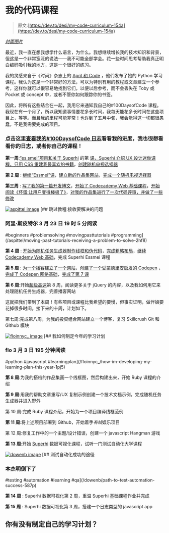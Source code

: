 # 我的代码课程

> 原文:[https://dev.to/desi/my-code-curriculum-154a](https://dev.to/desi/my-code-curriculum-154a)

[*封面图片*](https://unsplash.com/photos/TUiJe6bh2EA)

最近，我一直在想我想学什么语言，为什么。我想继续增长我的技术知识和背景，但这是一个非常宽泛的说法——我不可能全部学会。花一些时间思考帮助我真正明白编码吸引我的地方，这是一个很好的练习。

我的灵感来自于《时尚》杂志上的 [April 和 Code](https://www.vogueandcode.com/blog/coding/my-coding-curriculum) ，他们发布了她的 Python 学习课程。我认为这是一个非常好的方法，可以为特别有用的教程或文章建立一个参考，这样你就可以很容易地找到它们，以便以后参考，而不会丢失在 Toby 或 Pocket 或 concept 中，或者不管你如何跟踪你的书签。

因此，将所有这些结合在一起，我用它来通知我自己的#100DaysofCode 课程。我现在有一个月了，所以我知道事情要花多长时间，我每天能花多长时间在这些项目上，等等。而且我的里程可能非常！也许到了五月中旬，我会觉得这一切都很愚蠢，不是我需要完成的项目。

### [](#check-out-my-100daysofcode-log-here-to-see-where-im-at-and-id-love-to-see-your-logs-or-your-own-curricula)点击这里[查看我的#100DaysofCode 日志](https://github.com/desirottman/100-days-of-code/blob/master/log.md)看看我的进度，我也很想看看你的日志，或者你自己的课程！

**第一周**:[“es smei”项目和关于 Superhi](https://week-5-essmei-45.superhi.com/) 的第 [课，Superhi 介绍 UX 设计迷你课程，](https://www.desidoes.com/superhi)[只用 CSS 重建我最喜欢的书籍](https://broad-legal.glitch.me/)，[创建随机电视选择器](http://tv-generator.superhi.com/)

**第 2 周** : [继续“Essmei”课](https://week-5-essmei-45.superhi.com/)，[建立新的作品集网站](https://www.desidoes.dev)，[完成一个随机电视选择器](http://tv-generator.superhi.com/)

**第三周** : [写了我的第一篇开发博文](https://dev.to/desi)，[开始了 Codecademy Web 基础课程](https://www.codecademy.com/desilove)，[开始阅读《坏蛋:让用户变得棒极了》](https://amzn.to/2Ihd7L0)，[对我的作品集进行了一次代码评审，并做了一些修改](https://www.desidoes.dev)

[![aspittel image](../Images/45a8d86fe0ff981bf7cdb45b471a3c5c.png)](/aspittel) [## 跳过教程:接收要解决的问题

### 阿里·斯皮特尔 3 月 23 日 19 时 5 分阅读

#beginners #problemsolving #movingpasttutorials #programming](/aspittel/moving-past-tutorials-receiving-a-problem-to-solve-2hf8)

**第 4 周** : [开始为随机任务生成器制作线框和伪代码](https://www.notion.so/desilove/Random-Task-Generator-597f370b3fe94ae7817fc1f66bf46968#597f370b3fe94ae7817fc1f66bf46968)，[完成粗略布局](https://codepen.io/desilove/pen/moZRzd)，[继续 Codecademy Web 基础](https://www.codecademy.com/desilove)，完成 Superhi Essmei 课程

**第 5 周** : [为一个播客建立了一个网站](http://alphanumeric.superhi.com/)，[创建了一个受蒙德里安启发的 Codepen](https://codepen.io/desilove/pen/EMErEQ) ，[完成了 Codepen 网络基础](https://www.codecademy.com/desilove)，[完成了第 7 课](https://week-6-baker-brown-35.superhi.com/)

**第 6 周**:开始[超级高速](https://www.desidoes.com/superhi)第 8 周，阅读更多关于 jQuery 的内容，以及我如何用它来处理随机任务生成器，完善播客网站

这就把我们带到了本周！有些项目或课程比我希望的要慢，但事实证明，做伴娘要花掉很多时间。接下来的十周，计划如下。

第七周:完成第八周，为我的投资组合网站建立一个博客，复习 Skillcrush Git 和 Github 模块

[![floinnyc_ image](../Images/e1adcf1bd278a9e7320bf05c1d6e8379.png)](/floinnyc_) [## 我如何制定今年的学习计划

### flo 3 月 3 日 195 分钟阅读

#python #javascript #learningplan](/floinnyc_/how-im-developing-my-learning-plan-this-year-1pj5)

**第 8 周**:为我的搭档的作品集画一个线框图，然后构建出来，开始 Ruby 课程的介绍

**第 9 周**:用我的帮助文章重写/UX 复制示例创建一个技术文档示例，完成随机任务生成器并进入野外

第 10 周:完成 Ruby 课程介绍，开始为一个项目编译线框范例

**第 11 周**:将上述项目部署到 Github，开始着手*有线*娱乐项目

第 12 周:修复工作中的一个主题/设计错误，创建一个 javascript Hangman 游戏

**第 13 周**:开始 [Superhi](https://www.desidoes.com/superhi) 数据可视化课程，试听一门测试自动化大学课程

[![dowenb image](../Images/7149b5db528418ee74d6b71c7363728d.png)](/dowenb) [## 测试自动化成功的途径

### 本杰明倒下了

#testing #automation #learning #qa](/dowenb/path-to-test-automation-success-587p)

**第 14 周** : Superhi 数据可视化第 2 周，重温 Superhi 基础课程作业并完成

**第 15 周** : Superhi 数据可视化第 3 周，搭建一个日志类型的 javascript app

## [](#have-you-created-your-own-learning-plan)你有没有制定自己的学习计划？